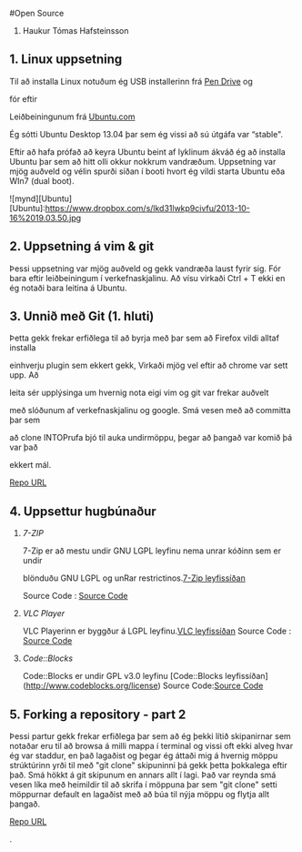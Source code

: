 
#Open Source

1. Haukur Tómas Hafsteinsson

## 1. Linux uppsetning

Til að installa Linux notuðum ég USB installerinn frá [Pen Drive](http://www.pendrivelinux.com/) og 

fór eftir 

Leiðbeiningunum frá [Ubuntu.com](http://www.ubuntu.com/download/desktop/create-a-usb-stick-on-windows)

Ég sótti Ubuntu Desktop 13.04 þar sem ég vissi að sú útgáfa var “stable".

Eftir að hafa prófað að keyra Ubuntu beint af lyklinum ákváð ég að installa Ubuntu þar sem að hitt olli okkur nokkrum vandræðum. 
Uppsetning var mjög auðveld og vélin spurði síðan í booti hvort ég vildi starta Ubuntu eða WIn7 (dual boot).

![mynd][Ubuntu]
[Ubuntu]:https://www.dropbox.com/s/lkd31lwkp9civfu/2013-10-16%2019.03.50.jpg

## 2. Uppsetning á vim & git

Þessi uppsetning var mjög auðveld og gekk vandræða laust fyrir sig.
Fór bara eftir leiðbeiningum í verkefnaskjalinu.
Að vísu virkaði Ctrl + T ekki en ég notaði bara leitina á Ubuntu.

## 3. Unnið með Git (1. hluti)

Þetta gekk frekar erfiðlega til að byrja með þar sem að Firefox vildi alltaf installa 

einhverju plugin sem ekkert gekk, Virkaði mjög vel eftir að chrome var sett upp. Að 

leita sér upplýsinga um hvernig nota eigi vim og git var frekar auðvelt 

með slóðunum af verkefnaskjalinu og google. Smá vesen með að committa þar sem 

að clone INTOPrufa bjó til auka undirmöppu, þegar að þangað var komið þá var það 

ekkert mál.

[Repo URL](https://github.com/hawkurinn/INTOPrufa.git)


## 4. Uppsettur hugbúnaður

1. *7-ZIP*

	7-Zip er að mestu undir GNU LGPL leyfinu nema unrar kóðinn sem er undir 

	blönduðu GNU LGPL og unRar restrictinos.[7-Zip leyfissíðan](http://www.7-zip.org/license.txt) 

	Source Code : [Source Code](http://www.7-zip.org/)


2. *VLC Player*

	VLC Playerinn er byggður á LGPL leyfinu.[VLC leyfissíðan](http://www.videolan.org/press/lgpl.html)
	Source Code : [Source Code](http://www.videolan.org/vlc/download-sources.html)


3. *Code::Blocks*

	Code::Blocks er undir GPL v3.0 leyfinu [Code::Blocks leyfissíðan] (http://www.codeblocks.org/license)
	Source Code:[Source Code](http://www.codeblocks.org/downloads/25)

## 5. Forking a repository - part 2

Þessi partur gekk frekar erfiðlega þar sem að ég þekki lítið skipanirnar sem notaðar eru til að browsa á
milli mappa í terminal og vissi oft ekki alveg hvar ég var staddur, en það lagaðist og þegar ég 
áttaði mig á hvernig möppu strúktúrinn yrði til með "git clone" skipuninni þá gekk þetta þokkalega eftir það.
Smá hökkt á git skipunum en annars allt í lagi. Það var reynda smá vesen líka með heimildir til að skrifa í 
möppuna þar sem "git clone" setti möppurnar default en lagaðist með að búa til nýja möppu og flytja allt þangað.

[Repo URL](https://github.com/hawkurinn/INTOmarkdown.git)

.

